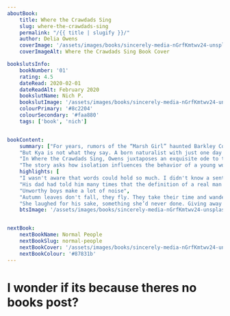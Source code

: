 ```yaml
---
aboutBook: 
    title: Where the Crawdads Sing
    slug: where-the-crawdads-sing
    permalink: "/{{ title | slugify }}/"
    author: Delia Owens
    coverImage: '/assets/images/books/sincerely-media-nGrfKmtwv24-unsplash-min.jpg'
    coverImageAlt: Where the Crawdads Sing Book Cover

bookslutsInfo:
    bookNumber: '01'
    rating: 4.5
    dateRead: 2020-02-01
    dateReadAlt: February 2020
    bookslutName: Nich P.
    bookslutImage: '/assets/images/books/sincerely-media-nGrfKmtwv24-unsplash-min.jpg'
    colourPrimary: '#8c2204'
    colourSecondary: '#faa880'
    tags: ['book', 'nich']


bookContent: 
    summary: ["For years, rumors of the “Marsh Girl” haunted Barkley Cove, a quiet fishing village. Kya Clark is barefoot and wild; unfit for polite society. So in late 1969, when the popular Chase Andrews is found dead, locals immediately suspect her.",
    "But Kya is not what they say. A born naturalist with just one day of school, she takes life's lessons from the land, learning the real ways of the world from the dishonest signals of fireflies. But while she has the skills to live in solitude forever, the time comes when she yearns to be touched and loved. Drawn to two young men from town, who are each intrigued by her wild beauty, Kya opens herself to a new and startling world–until the unthinkable happens.",    
    "In Where the Crawdads Sing, Owens juxtaposes an exquisite ode to the natural world against a profound coming of age story and haunting mystery. Thought-provoking, wise, and deeply moving, Owens’s debut novel reminds us that we are forever shaped by the child within us, while also subject to the beautiful and violent secrets that nature keeps.",    
    "The story asks how isolation influences the behavior of a young woman, who like all of us, has the genetic propensity to belong to a group. The clues to the mystery are brushed into the lush habitat and natural histories of its wild creatures."]
    highlights: [
    "I wasn't aware that words could hold so much. I didn't know a sentence could be so full.",
    "His dad had told him many times that the definition of a real man is one who cries without shame, reads poetry with his heart, feels opera in his soul, and does what’s necessary to defend a woman.",
    "Unworthy boys make a lot of noise",
    "Autumn leaves don't fall, they fly. They take their time and wander on this their only chance to soar.",
    "She laughed for his sake, something she’d never done. Giving away another piece of herself just to have someone else."]
    btsImage: '/assets/images/books/sincerely-media-nGrfKmtwv24-unsplash-min.jpg'


nextBook:
    nextBookName: Normal People
    nextBookSlug: normal-people
    nextBookCover: '/assets/images/books/sincerely-media-nGrfKmtwv24-unsplash-min.jpg'
    nextBookColour: '#87831b'
---
```




# I wonder if its because theres no books post? 